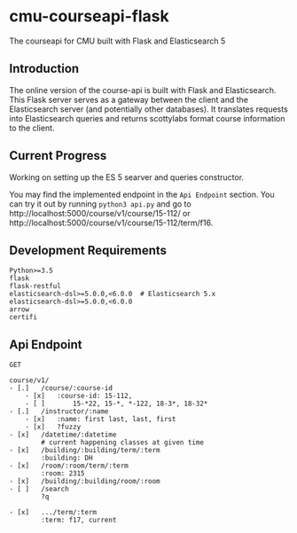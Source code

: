 # cmu-courseapi-flask
The courseapi for CMU built with Flask and Elasticsearch 5

## Introduction

The online version of the course-api is built with Flask and Elasticsearch. This Flask server serves as a gateway between the client and the Elasticsearch server (and potentially other databases). It translates requests into Elasticsearch queries and returns scottylabs format course information to the client.

## Current Progress

Working on setting up the ES 5 searver and queries constructor.

You may find the implemented endpoint in the `Api Endpoint` section. You can try it out by running `python3 api.py` and go to http://localhost:5000/course/v1/course/15-112/ or http://localhost:5000/course/v1/course/15-112/term/f16.

## Development Requirements

```
Python>=3.5
flask
flask-restful
elasticsearch-dsl>=5.0.0,<6.0.0  # Elasticsearch 5.x
elasticsearch-dsl>=5.0.0,<6.0.0
arrow
certifi
```

## Api Endpoint

```
GET

course/v1/
- [.]	/course/:course-id
	- [x]	:course-id: 15-112,
	- [ ]		15-*22, 15-*, *-122, 18-3*, 18-32*
- [.]	/instructor/:name
	- [x]	:name: first last, last, first
	- [x]	?fuzzy
- [x]	/datetime/:datetime
		# current happening classes at given time
- [x]	/building/:building/term/:term
		:building: DH
- [x]	/room/:room/term/:term
		:room: 2315
- [x]	/building/:building/room/:room
- [ ]	/search
		?q

- [x]	.../term/:term
		:term: f17, current
```
